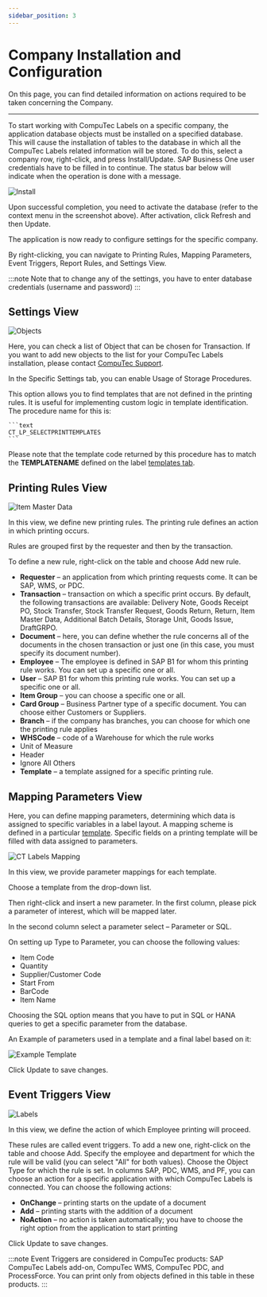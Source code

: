 ```yaml
---
sidebar_position: 3
---
```


# Company Installation and Configuration

On this page, you can find detailed information on actions required to be taken concerning the Company.

---

To start working with CompuTec Labels on a specific company, the application database objects must be installed on a specified database. This will cause the installation of tables to the database in which all the CompuTec Labels related information will be stored. To do this, select a company row, right-click, and press Install/Update. SAP Business One user credentials have to be filled in to continue. The status bar below will indicate when the operation is done with a message.

![Install](./media/company-installation-and-configuration/labels-install-db-objects.webp)

Upon successful completion, you need to activate the database (refer to the context menu in the screenshot above). After activation, click Refresh and then Update.

The application is now ready to configure settings for the specific company.

By right-clicking, you can navigate to Printing Rules, Mapping Parameters, Event Triggers, Report Rules, and Settings View.

:::note
    Note that to change any of the settings, you have to enter database credentials (username and password)
:::

## Settings View

![Objects](./media/company-installation-and-configuration/ct-labels-settings.webp)

Here, you can check a list of Object that can be chosen for Transaction. If you want to add new objects to the list for your CompuTec Labels installation, please contact [CompuTec Support](http://support.computec.pl/).

In the Specific Settings tab, you can enable Usage of Storage Procedures.

This option allows you to find templates that are not defined in the printing rules. It is useful for implementing custom logic in template identification. The procedure name for this is:

    ```text
    CT_LP_SELECTPRINTTEMPLATES
    ```

Please note that the template code returned by this procedure has to match the **TEMPLATENAME** defined on the label [templates tab](./general-configuration.md#label-templates).

## Printing Rules View

![Item Master Data](./media/company-installation-and-configuration/ct-labels-printing-rules.webp)

In this view, we define new printing rules. The printing rule defines an action in which printing occurs.

Rules are grouped first by the requester and then by the transaction.

To define a new rule, right-click on the table and choose Add new rule.

- **Requester** – an application from which printing requests come. It can be SAP, WMS, or PDC.
- **Transaction** – transaction on which a specific print occurs. By default, the following transactions are available: Delivery Note, Goods Receipt PO, Stock Transfer, Stock Transfer Request, Goods Return, Return, Item Master Data, Additional Batch Details, Storage Unit, Goods Issue, DraftGRPO.
- **Document** – here, you can define whether the rule concerns all of the documents in the chosen transaction or just one (in this case, you must specify its document number).
- **Employee** – The employee is defined in SAP B1 for whom this printing rule works. You can set up a specific one or all.
- **User** – SAP B1 for whom this printing rule works. You can set up a specific one or all.
- **Item Group** – you can choose a specific one or all.
- **Card Group** – Business Partner type of a specific document. You can choose either Customers or Suppliers.
- **Branch** – if the company has branches, you can choose for which one the printing rule applies
- **WHSCode** – code of a Warehouse for which the rule works
- Unit of Measure
- Header
- Ignore All Others
- **Template** – a template assigned for a specific printing rule.

## Mapping Parameters View

Here, you can define mapping parameters, determining which data is assigned to specific variables in a label layout. A mapping scheme is defined in a particular [template](./general-configuration.md#label-templates). Specific fields on a printing template will be filled with data assigned to parameters.

![CT Labels Mapping](./media/company-installation-and-configuration/ct-labels-mapping.webp)

In this view, we provide parameter mappings for each template.

Choose a template from the drop-down list.

Then right-click and insert a new parameter. In the first column, please pick a parameter of interest, which will be mapped later.

In the second column select a parameter select – Parameter or SQL.

On setting up Type to Parameter, you can choose the following values:

- Item Code
- Quantity
- Supplier/Customer Code
- Start From
- BarCode
- Item Name

Choosing the SQL option means that you have to put in SQL or HANA queries to get a specific parameter from the database.

An Example of parameters used in a template and a final label based on it:

![Example Template](./media/company-installation-and-configuration/example-template.webp)

Click Update to save changes.

## Event Triggers View

![Labels](./media/company-installation-and-configuration/ct-labels-triggers.webp)

In this view, we define the action of which Employee printing will proceed.

These rules are called event triggers. To add a new one, right-click on the table and choose Add. Specify the employee and department for which the rule will be valid (you can select "All" for both values). Choose the Object Type for which the rule is set. In columns SAP, PDC, WMS, and PF, you can choose an action for a specific application with which CompuTec Labels is connected. You can choose the following actions:

- **OnChange** – printing starts on the update of a document
- **Add** – printing starts with the addition of a document
- **NoAction** – no action is taken automatically; you have to choose the right option from the application to start printing

Click Update to save changes.

:::note
    Event Triggers are considered in CompuTec products: SAP CompuTec Labels add-on, CompuTec WMS, CompuTec PDC, and ProcessForce. You can print only from objects defined in this table in these products.
:::
